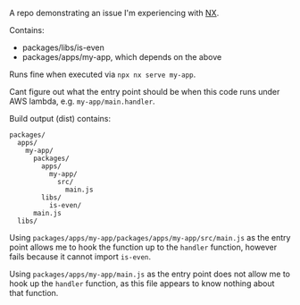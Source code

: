 A repo demonstrating an issue I'm experiencing with [NX](https://nx.dev/).

Contains:
- packages/libs/is-even
- packages/apps/my-app, which depends on the above

Runs fine when executed via `npx nx serve my-app`.

Cant figure out what the entry point should be when this code runs under AWS lambda, e.g. `my-app/main.handler`. 

Build output (dist) contains:

```
packages/
  apps/
    my-app/
      packages/
        apps/
          my-app/
            src/
              main.js
        libs/
          is-even/
      main.js
  libs/
```

Using `packages/apps/my-app/packages/apps/my-app/src/main.js` as the entry point allows me to hook the function up to the `handler` function, however fails because it cannot import `is-even`.

Using `packages/apps/my-app/main.js` as the entry point does not allow me to hook up the `handler` function, as this file appears to know nothing about that function.
